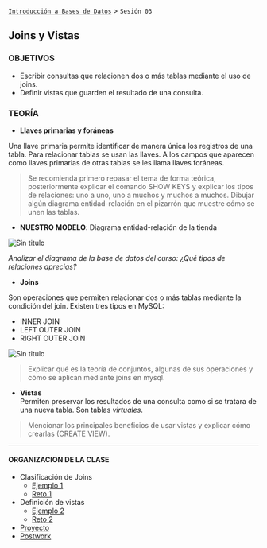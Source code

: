 [`Introducción a Bases de Datos`](../Readme.md) > `Sesión 03`

## Joins y Vistas

### OBJETIVOS 

- Escribir consultas que relacionen dos o más tablas mediante el uso de joins.
- Definir vistas que guarden el resultado de una consulta.

### TEORÍA  

- **Llaves primarias y foráneas**   

Una llave primaria permite identificar de manera única los registros de una tabla. Para relacionar tablas se usan las llaves. A los campos que aparecen como  llaves primarias de otras tablas se les llama llaves foráneas.  

> Se recomienda primero repasar el tema de forma teórica, posteriormente explicar el comando SHOW KEYS y explicar los tipos de relaciones: uno a uno, uno a muchos y muchos a muchos. Dibujar algún diagrama entidad-relación en el pizarrón que muestre cómo se unen las tablas.  

- **NUESTRO MODELO**: Diagrama entidad-relación de la tienda  

![Sin titulo](https://drive.google.com/file/d/1meC5yZuLrWbYsIId3UXXdtF011oev5u5/view)  

*Analizar el diagrama de la base de datos del curso: ¿Qué tipos de relaciones aprecias?*  



- **Joins**    

Son operaciones que permiten relacionar dos o más tablas mediante la condición del join. Existen tres tipos en MySQL:  
- INNER JOIN  
- LEFT OUTER JOIN  
- RIGHT OUTER JOIN  
  
![Sin titulo](https://www.ionos.es/digitalguide/fileadmin/DigitalGuide/Screenshots_2018/Outer-Join.jpg)  

> Explicar qué es la teoría de conjuntos, algunas de sus operaciones y cómo se aplican mediante joins en mysql.  



- **Vistas**      
Permiten preservar los resultados de una consulta como si se tratara de una nueva tabla. Son tablas *virtuales*.     

> Mencionar los principales beneficios de usar vistas y explicar cómo crearlas (CREATE VIEW).


  
--- 

#### ORGANIZACION DE LA CLASE

- Clasificación de Joins
   - [Ejemplo 1](Ejemplo-01/)
   - [Reto 1](Reto-01/)
- Definición de vistas
   - [Ejemplo 2](Ejemplo-02/)
   - [Reto 2](Reto-02/)
- [Proyecto](Proyecto/)   
- [Postwork](Postwork/)	
